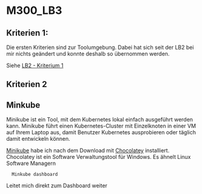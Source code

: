 # M300_LB3


## Kriterien 1:

Die ersten Kriterien sind zur Toolumgebung.
Dabei hat sich seit der LB2 bei mir nichts geändert und konnte deshalb so übernommen werden.

Siehe [LB2 - Kriterium 1](https://github.com/DeleonDuncan/M300_LB2/blob/master/README.md#kriterien-1
) 


## Kriterien 2



## Minkube

Minikube ist ein Tool, mit dem Kubernetes lokal einfach ausgeführt werden kann. Minikube führt einen Kubernetes-Cluster mit Einzelknoten in einer VM auf Ihrem Laptop aus, damit Benutzer Kubernetes ausprobieren oder täglich damit entwickeln können.

[Minikube](https://kubernetes.io/docs/tasks/tools/install-minikube/) habe ich nach dem Download mit [Chocolatey](https://chocolatey.org/) installiert. Chocolatey ist ein Software Verwaltungstool für Windows.
Es ähnelt Linux Software Managern


      Minkube dashboard

Leitet mich direkt zum Dashboard weiter

     




